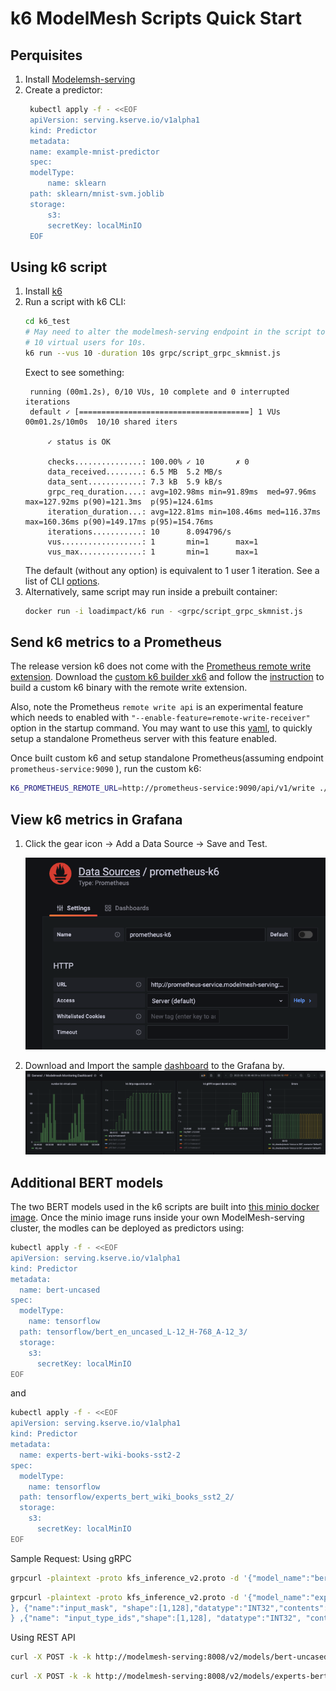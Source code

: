 # k6 ModelMesh Scripts Quick Start
## Perquisites
1. Install [Modelemsh-serving](https://github.com/kserve/modelmesh-serving/blob/main/docs/quickstart.md)
2. Create a predictor:
   ``` bash
    kubectl apply -f - <<EOF
    apiVersion: serving.kserve.io/v1alpha1
    kind: Predictor
    metadata:
    name: example-mnist-predictor
    spec:
    modelType:
        name: sklearn
    path: sklearn/mnist-svm.joblib
    storage:
        s3:
        secretKey: localMinIO
    EOF
   ```
## Using k6 script
1. Install [k6](https://k6.io/docs/getting-started/installation/)
2. Run a script with k6 CLI:
   ```bash
   cd k6_test
   # May need to alter the modelmesh-serving endpoint in the script to your own
   # 10 virtual users for 10s.
   k6 run --vus 10 -duration 10s grpc/script_grpc_skmnist.js
   ```
   Exect to see something:
   ```
    running (00m1.2s), 0/10 VUs, 10 complete and 0 interrupted iterations
    default ✓ [======================================] 1 VUs  00m01.2s/10m0s  10/10 shared iters

        ✓ status is OK

        checks...............: 100.00% ✓ 10       ✗ 0
        data_received........: 6.5 MB  5.2 MB/s
        data_sent............: 7.3 kB  5.9 kB/s
        grpc_req_duration....: avg=102.98ms min=91.89ms  med=97.96ms  max=127.92ms p(90)=121.3ms  p(95)=124.61ms
        iteration_duration...: avg=122.81ms min=108.46ms med=116.37ms max=160.36ms p(90)=149.17ms p(95)=154.76ms
        iterations...........: 10      8.094796/s
        vus..................: 1       min=1      max=1
        vus_max..............: 1       min=1      max=1
    ```
   The default (without any option) is equivalent to 1 user 1 iteration. See a list of CLI [options](https://k6.io/docs/using-k6/options/).
3. Alternatively, same script may run inside a prebuilt container:
    ```bash
    docker run -i loadimpact/k6 run - <grpc/script_grpc_skmnist.js
    ```

## Send k6 metrics to a Prometheus
The release version k6 does not come with the [Prometheus remote write extension](https://github.com/grafana/xk6-output-prometheus-remote.git). Download the [custom k6 builder xk6](https://github.com/grafana/xk6/releases) and follow the [instruction](https://github.com/grafana/xk6-output-prometheus-remote#usage) to build a custom k6 binary with the remote write extension.

Also, note the Prometheus `remote write api` is an experimental feature which needs to enabled with `"--enable-feature=remote-write-receiver"` option in the startup command. You may want to use this [yaml](../docs/prometheus/prometheus.yaml), to quickly setup a standalone Prometheus server with this feature enabled.

Once built custom k6 and setup standalone Prometheus(assuming endpoint `prometheus-service:9090`  ), run the custom k6:

```bash
K6_PROMETHEUS_REMOTE_URL=http://prometheus-service:9090/api/v1/write ./k6 run -u10 -d10s script_grpc_bert.js -o output-prometheus-remote
```

## View k6 metrics in Grafana
1. Click the gear icon -> Add a Data Source -> Save and Test.

    ![Add data Source](../docs/images/add-k6-datasource.png)
2. Download and Import the sample [dashboard](Modelmesh_Monitoring_Dashboard_with_k6.json) to the Grafana by.
   ![Sample Dashboard](../docs/images/sample-k6-metrics-dashboard.png)

## Additional BERT models
The two BERT models used in the k6 scripts are built into [this minio docker image](https://hub.docker.com/r/tedhtchang/modelmesh-minio-other-examples). Once the minio image runs inside your own ModelMesh-serving cluster, the modles can be deployed as predictors using:
```bash
kubectl apply -f - <<EOF
apiVersion: serving.kserve.io/v1alpha1
kind: Predictor
metadata:
  name: bert-uncased
spec:
  modelType:
    name: tensorflow
  path: tensorflow/bert_en_uncased_L-12_H-768_A-12_3/
  storage:
    s3:
      secretKey: localMinIO
EOF
```
and
```bash
kubectl apply -f - <<EOF
apiVersion: serving.kserve.io/v1alpha1
kind: Predictor
metadata:
  name: experts-bert-wiki-books-sst2-2
spec:
  modelType:
    name: tensorflow
  path: tensorflow/experts_bert_wiki_books_sst2_2/
  storage:
    s3:
      secretKey: localMinIO
EOF
```
Sample Request:
Using gRPC

```bash
grpcurl -plaintext -proto kfs_inference_v2.proto -d '{"model_name":"bert-uncased", "inputs":[{"name":"input_word_ids", "shape": [1, 16], "datatype":"INT32","contents":{"int_contents":[101,1045,2293,13137,20968,102,1045,2293,13137,20968,102,0,0,0,0,0]}}, {"name":"input_mask", "shape":[1,16], "datatype":"INT32","contents":{"int_contents":[1,1,1,1,1,1,1,1,1,1,1,0,0,0,0,0]}} ,{"name": "input_type_ids","shape":[1,16], "datatype":"INT32", "contents":{"int_contents":[0,0,0,0,0,0,1,1,1,1,1,0,0,0,0,0]}}]}' modelmesh-serving:8033 inference.GRPCInferenceService.ModelInfer
```
```bash
grpcurl -plaintext -proto kfs_inference_v2.proto -d '{"model_name":"experts-bert-wiki-books-sst2-2", "inputs":[{"name":"input_word_ids", "shape": [1, 128], "datatype":"INT32","contents":{"int_contents":[  101,  2182,  2057,  2175,  2059,  1010,  2017,  1998,  1045,  2003,  1037,  2639,  2201,  2011,  5046,  3769,  3063, 22294,  2368, 16768,  1012,  2009,  2001, 16768,  1005,  1055,  2117,  3729,  2004,  1037,  3948,  3063,  1012,   102, 0, 0, 0, 0, 0, 0, 0, 0, 0, 0, 0, 0, 0, 0, 0, 0, 0, 0, 0, 0, 0, 0, 0, 0, 0, 0, 0, 0, 0, 0, 0, 0, 0, 0, 0, 0, 0, 0, 0, 0, 0, 0, 0, 0, 0, 0, 0, 0, 0, 0, 0, 0, 0, 0, 0, 0, 0, 0, 0, 0, 0, 0, 0, 0, 0, 0, 0, 0, 0, 0, 0, 0, 0, 0, 0, 0, 0, 0, 0, 0, 0, 0, 0, 0, 0, 0, 0, 0, 0, 0, 0,0,0,0]}
}, {"name":"input_mask", "shape":[1,128],"datatype":"INT32","contents":{"int_contents":[1, 1, 1, 1, 1, 1, 1, 1, 1, 1, 1, 1, 1, 1, 1, 1, 1, 1, 1, 1, 1, 1, 1, 1, 1, 1, 1, 1, 1, 1, 1, 1, 1, 1, 0, 0, 0, 0, 0, 0, 0, 0, 0, 0, 0, 0, 0, 0, 0, 0, 0, 0, 0, 0, 0, 0, 0, 0, 0, 0, 0, 0, 0, 0, 0, 0, 0, 0, 0, 0, 0, 0, 0, 0, 0, 0, 0, 0, 0, 0, 0, 0, 0, 0, 0, 0, 0, 0, 0, 0, 0, 0, 0, 0, 0, 0, 0, 0, 0, 0, 0, 0, 0, 0, 0, 0, 0, 0, 0, 0, 0, 0, 0, 0, 0, 0, 0, 0, 0, 0, 0, 0, 0, 0, 0, 0, 0, 0]}
} ,{"name": "input_type_ids","shape":[1,128], "datatype":"INT32", "contents":{"int_contents":[0, 0, 0, 0, 0, 0, 0, 0, 0, 0, 0, 0, 0, 0, 0, 0, 0, 0, 0, 0, 0, 0, 0, 0, 0, 0, 0, 0, 0, 0, 0, 0, 0, 0, 0, 0, 0, 0, 0, 0, 0, 0, 0, 0, 0, 0, 0, 0, 0, 0, 0, 0, 0, 0, 0, 0, 0, 0, 0, 0, 0, 0, 0, 0, 0, 0, 0, 0, 0, 0, 0, 0, 0, 0, 0, 0, 0, 0, 0, 0, 0, 0, 0, 0, 0, 0, 0, 0, 0, 0, 0, 0, 0, 0, 0, 0, 0, 0, 0, 0, 0, 0, 0, 0, 0, 0, 0, 0, 0, 0, 0, 0, 0, 0, 0, 0, 0, 0, 0, 0, 0, 0, 0, 0, 0, 0, 0, 0]}}], "outputs":[{"name":"bert_encoder_1"}]}' modelmesh-serving:8033 inference.GRPCInferenceService.ModelInfer
```
Using REST API
```bash
curl -X POST -k -k http://modelmesh-serving:8008/v2/models/bert-uncased/infer -d '{"inputs":[{"name":"input_word_ids", "shape": [1, 16], "datatype":"INT32", "data":[101,1045,2293,13137,20968,102,1045,2293,13137,20968,102,0,0,0,0,0]}, {"name":"input_mask", "shape":[1,16], "datatype":"INT32", "data":[1,1,1,1,1,1,1,1,1,1,1,0,0,0,0,0]} ,{"name": "input_type_ids","shape":[1,16], "datatype":"INT32", "data":[0,0,0,0,0,0,1,1,1,1,1,0,0,0,0,0]}]}'
```
```bash
curl -X POST -k -k http://modelmesh-serving:8008/v2/models/experts-bert-wiki-books-sst2-2/infer -d '{"inputs":[{"name":"input_word_ids", "shape": [1, 128], "datatype":"INT32","data":[  101,  2182,  2057,  2175,  2059,  1010,  2017,  1998,  1045,  2003,  1037,  2639,  2201,  2011,  5046,  3769,  3063, 22294,  2368, 16768,  1012,  2009,  2001, 16768,  1005,  1055,  2117,  3729,  2004,  1037,  3948,  3063,  1012,   102, 0, 0, 0, 0, 0, 0, 0, 0, 0, 0, 0, 0, 0, 0, 0, 0, 0, 0, 0, 0, 0, 0, 0, 0, 0, 0, 0, 0, 0, 0, 0, 0, 0, 0, 0, 0, 0, 0, 0, 0, 0, 0, 0, 0, 0, 0, 0, 0, 0, 0, 0, 0, 0, 0, 0, 0, 0, 0, 0, 0, 0, 0, 0, 0, 0, 0, 0, 0, 0, 0, 0, 0, 0, 0, 0, 0, 0, 0, 0, 0, 0, 0, 0, 0, 0, 0, 0, 0, 0, 0, 0,0,0,0]}, {"name":"input_mask", "shape":[1,128],"datatype":"INT32","data":[1, 1, 1, 1, 1, 1, 1, 1, 1, 1, 1, 1, 1, 1, 1, 1, 1, 1, 1, 1, 1, 1, 1, 1, 1, 1, 1, 1, 1, 1, 1, 1, 1, 1, 0, 0, 0, 0, 0, 0, 0, 0, 0, 0, 0, 0, 0, 0, 0, 0, 0, 0, 0, 0, 0, 0, 0, 0, 0, 0, 0, 0, 0, 0, 0, 0, 0, 0, 0, 0, 0, 0, 0, 0, 0, 0, 0, 0, 0, 0, 0, 0, 0, 0, 0, 0, 0, 0, 0, 0, 0, 0, 0, 0, 0, 0, 0, 0, 0, 0, 0, 0, 0, 0, 0, 0, 0, 0, 0, 0, 0, 0, 0, 0, 0, 0, 0, 0, 0, 0, 0, 0, 0, 0, 0, 0, 0, 0]} ,{"name": "input_type_ids","shape":[1,128], "datatype":"INT32", "data":[0, 0, 0, 0, 0, 0, 0, 0, 0, 0, 0, 0, 0, 0, 0, 0, 0, 0, 0, 0, 0, 0, 0, 0, 0, 0, 0, 0, 0, 0, 0, 0, 0, 0, 0, 0, 0, 0, 0, 0, 0, 0, 0, 0, 0, 0, 0, 0, 0, 0, 0, 0, 0, 0, 0, 0, 0, 0, 0, 0, 0, 0, 0, 0, 0, 0, 0, 0, 0, 0, 0, 0, 0, 0, 0, 0, 0, 0, 0, 0, 0, 0, 0, 0, 0, 0, 0, 0, 0, 0, 0, 0, 0, 0, 0, 0, 0, 0, 0, 0, 0, 0, 0, 0, 0, 0, 0, 0, 0, 0, 0, 0, 0, 0, 0, 0, 0, 0, 0, 0, 0, 0, 0, 0, 0, 0, 0, 0]}], "outputs":[{"name":"bert_encoder_1"}]}'
```

